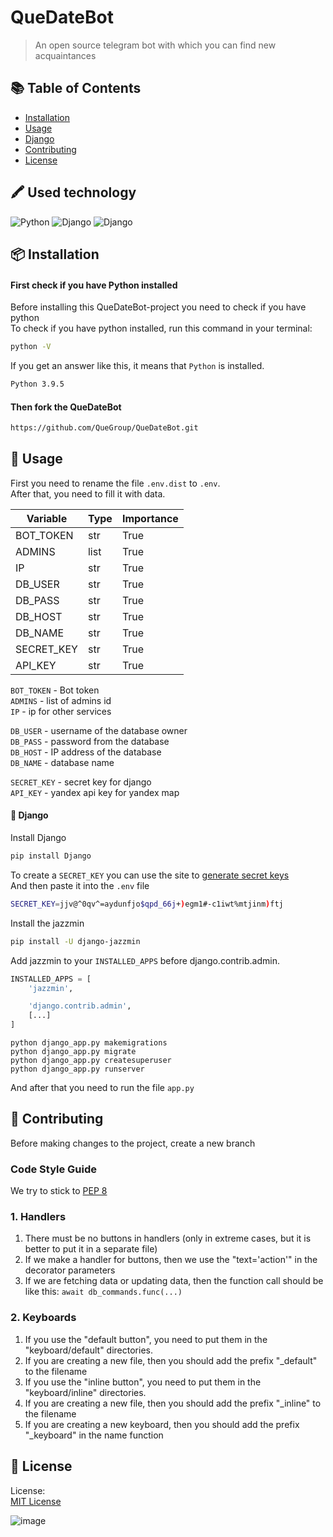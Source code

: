 # QueDateBot

> An open source telegram bot with which you can find new acquaintances

## :books: Table of Contents

- [Installation](#package-installation)
- [Usage](#rocket-usage)
- [Django](#green_book-django)
- [Contributing](#memo-contributing)
- [License](#scroll-license)



## 🖍 Used technology
![Python](https://img.shields.io/badge/Python-FFD43B?style=for-the-badge&logo=python&logoColor=blue)
![Django](https://img.shields.io/badge/Django-092E20?style=for-the-badge&logo=django&logoColor=green)
![Django](https://img.shields.io/badge/PostgreSQL-316192?style=for-the-badge&logo=postgresql&logoColor=white)




## :package: Installation

#### First check if you have Python installed

Before installing this QueDateBot-project you need to check if you have python\
To check if you have python installed, run this command in your terminal:

```sh
python -V
```

If you get an answer like this, it means that `Python` is installed.

```sh
Python 3.9.5
```

#### Then fork the QueDateBot

```sh
https://github.com/QueGroup/QueDateBot.git
```

## :rocket: Usage

First you need to rename the file `.env.dist` to `.env`.\
After that, you need to fill it with data.


| Variable   | Type        | Importance   |
|------------|-------------|--------------|
| BOT_TOKEN  | str         | True         |
| ADMINS     | list        | True         |
| IP         | str         | True         |
| DB_USER    | str         | True         |
| DB_PASS    | str         | True         |
| DB_HOST    | str         | True         |
| DB_NAME    | str         | True         |
| SECRET_KEY | str         | True         |
| API_KEY    | str         | True         |

`BOT_TOKEN` - Bot token\
`ADMINS` - list of admins id\
`IP` - ip for other services

`DB_USER` - username of the database owner\
`DB_PASS` - password from the database\
`DB_HOST` - IP address of the database\
`DB_NAME` - database name

`SECRET_KEY` - secret key for django\
`API_KEY` - yandex api key for yandex map

#### :green_book: Django

Install Django 
```sh
pip install Django
```

To create a `SECRET_KEY` you can use the site to [generate secret keys](https://djecrety.ir/)\
And then paste it into the `.env` file

```sh
SECRET_KEY=jjv@^0qv^=aydunfjo$qpd_66j+)egm1#-c1iwt%mtjinm)ftj
```

Install the jazzmin

```sh
pip install -U django-jazzmin
```

Add jazzmin to your `INSTALLED_APPS` before django.contrib.admin.

```py
INSTALLED_APPS = [
    'jazzmin',

    'django.contrib.admin',
    [...]
]
```

```shell
python django_app.py makemigrations
python django_app.py migrate
python django_app.py createsuperuser
python django_app.py runserver
```

And after that you need to run the file `app.py `

## :memo: Contributing

Before making changes to the project, create a new branch

### Code Style Guide

We try to stick
to [PEP 8](https://peps.python.org/pep-0008/#:~:text=Use%20the%20function%20naming%20rules,invoke%20Python's%20name%20mangling%20rules)

### 1. Handlers

1. There must be no buttons in handlers (only in extreme cases, but it is better to put it in a separate file)
2. If we make a handler for buttons, then we use the "text='action'" in the decorator parameters
3. If we are fetching data or updating data, then the function call should be like this: `await db_commands.func(...)`

### 2. Keyboards

1. If you use the "default button", you need to put them in the "keyboard/default" directories.
2. If you are creating a new file, then you should add the prefix "_default" to the filename
3. If you use the "inline button", you need to put them in the "keyboard/inline" directories.
4. If you are creating a new file, then you should add the prefix "_inline" to the filename
5. If you are creating a new keyboard, then you should add the prefix "_keyboard" in the name function

## :scroll: License

License:\
[MIT License](LICENSE)

![image](https://user-images.githubusercontent.com/72649244/173241368-c40bd408-8df8-450f-9ac7-530de1692e1c.png)

